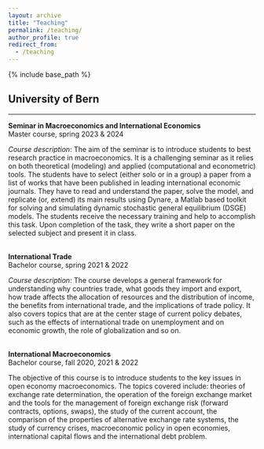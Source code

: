 ```yaml
---
layout: archive
title: "Teaching"
permalink: /teaching/
author_profile: true
redirect_from:
  - /teaching
---
```


{% include base_path %}

## University of Bern
---

**Seminar in Macroeconomics and International Economics**<br>
Master course, spring 2023 & 2024

*Course description*:   The aim of the seminar is to introduce students to best research practice in macroeconomics. It is a challenging seminar as it relies on both theoretical (modeling) and applied (computational and econometric) tools. The students have to select (either solo or in a group) a paper from a list of works that have been published in leading international economic journals. They have to read and understand the paper, solve the model, and replicate (or, extend) its main results using Dynare, a Matlab based toolkit for solving and simulating dynamic stochastic general equilibrium (DSGE) models. The students receive the necessary training and help to accomplish this task. Upon completion of the task, they write a short paper on the selected subject and present it in class.

&nbsp;  
**International Trade**<br>
Bachelor course, spring 2021 & 2022

*Course description*: The course develops a general framework for understanding why countries trade, what goods they import and export, how trade affects the allocation of resources and the distribution of income, the benefits from international trade, and the implications of trade policy. It also covers topics that are at the center stage of current policy debates, such as the effects of international trade on unemployment and on economic growth, the role of globalization and so on.

&nbsp;  
**International Macroeconomics**<br>
Bachelor course, fall 2020, 2021 & 2022

The objective of this course is to introduce students to the key issues in open economy macroeconomics. The topics covered include: theories of exchange rate determination, the operation of the foreign exchange market and the tools for the management of foreign exchange risk (forward contracts, options, swaps), the study of the current account, the comparison of the properties of alternative exchange rate systems, the study of currency crises, macroeconomic policy in open economies, international capital flows and the international debt problem.
